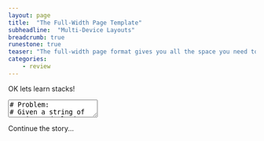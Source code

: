 ```yaml
---
layout: page
title:  "The Full-Width Page Template"
subheadline:  "Multi-Device Layouts"
breadcrumb: true
runestone: true
teaser: "The full-width page format gives you all the space you need to show your content using the grid."
categories:
    - review
---
```



OK lets learn stacks!
<div class="row">

<div class="small-12 columns" style="font-size: 14px">


<div>
    <!-- Text Editor -->
    <textarea id="code" data-component="activecode" data-lang="python" data-caption='factorial'>
# Problem:
# Given a string of opening and closing parentheses, check whether it’s balanced.

def isBalanced(expr):
    if len(expr)%2!=0:
        return False
    opening=set('([{')
    match=set([ ('(',')'), ('[',']'), ('{','}') ])
    stack=[]
    for char in expr:
        if char in opening:
            stack.append(char)
        else:
            if len(stack)==0:
                return False
            lastOpen=stack.pop()
            if (lastOpen, char) not in match:
                return False
    return len(stack)==0

# Test Cases:
print isBalanced('()()(()))')
    </textarea>
</div>


<!-- Errors -->
<div id="errors"></div>




</div>
</div>
Continue the story...